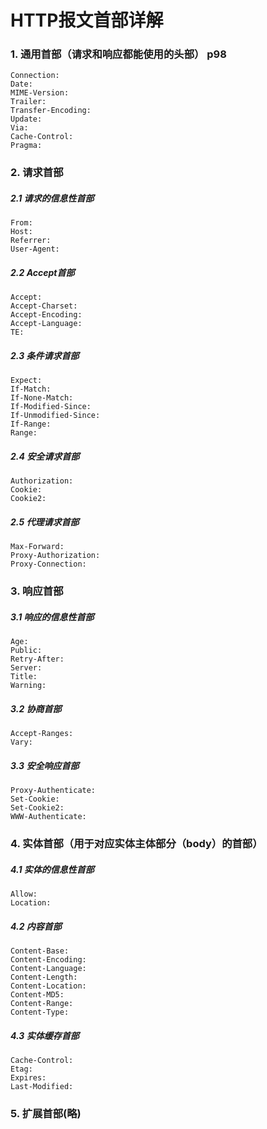 # HTTP报文首部详解

### 1. 通用首部（请求和响应都能使用的头部） p98

    Connection:  
    Date: 
    MIME-Version: 
    Trailer:
    Transfer-Encoding:
    Update: 
    Via:
    Cache-Control:
    Pragma:


### 2. 请求首部

##### 2.1 请求的信息性首部

    From:
    Host:
    Referrer:
    User-Agent:

##### 2.2 Accept首部

    Accept:
    Accept-Charset:
    Accept-Encoding:
    Accept-Language:
    TE:
    
##### 2.3 条件请求首部

    Expect:
    If-Match:
    If-None-Match:
    If-Modified-Since:
    If-Unmodified-Since:
    If-Range:
    Range:
    
##### 2.4 安全请求首部

    Authorization:
    Cookie:
    Cookie2:
    
##### 2.5 代理请求首部

    Max-Forward:
    Proxy-Authorization:
    Proxy-Connection:



### 3. 响应首部

##### 3.1 响应的信息性首部

    Age:
    Public:
    Retry-After:
    Server:
    Title:
    Warning:
    
##### 3.2 协商首部

    Accept-Ranges:
    Vary:
    
##### 3.3 安全响应首部

    Proxy-Authenticate:
    Set-Cookie:
    Set-Cookie2:
    WWW-Authenticate:


### 4. 实体首部（用于对应实体主体部分（body）的首部）

##### 4.1 实体的信息性首部

    Allow:
    Location:
    
##### 4.2 内容首部

    Content-Base:
    Content-Encoding:
    Content-Language:
    Content-Length:
    Content-Location:
    Content-MD5:
    Content-Range:
    Content-Type:
    
##### 4.3 实体缓存首部

    Cache-Control:
    Etag:
    Expires:
    Last-Modified:



### 5. 扩展首部(略)